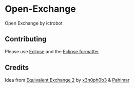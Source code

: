 Open-Exchange
=============

Open Exchange by ictrobot

Contributing
------------
Please use [Eclipse](http://www.eclipse.org/) and the [Eclipse formatter](https://github.com/ictrobot/Open-Exchange/blob/master/Eclipse%20Formatter.xml)

Credits
-------
Idea from [Equivalent Exchange 2](http://www.minecraftforum.net/topic/1106178-/) by [x3n0ph0b3](https://twitter.com/x3n0ph0b3x) & [Pahimar](https://twitter.com/Pahimar)
